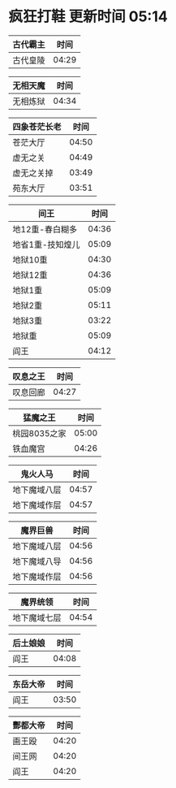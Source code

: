 # 疯狂打鞋 更新时间 05:14

| 古代霸主   | 时间    |
|--------|-------|
| 古代皇陵 | 04:29 |

| 无相天魔   | 时间    |
|--------|-------|
| 无相炼狱 | 04:34 |

| 四象苍茫长老   | 时间    |
|--------|-------|
| 苍茫大厅 | 04:50 |
| 虚无之关 | 04:49 |
| 虚无之关掉 | 03:49 |
| 苑东大厅 | 03:51 |

| 间王   | 时间    |
|--------|-------|
| 地12重-春白糊多 | 04:36 |
| 地省1重-技知煌儿 | 05:09 |
| 地狱10重 | 04:30 |
| 地狱12重 | 04:36 |
| 地狱1重 | 05:09 |
| 地狱2重 | 05:11 |
| 地狱3重 | 03:22 |
| 地狱重 | 05:09 |
| 阎王 | 04:12 |

| 叹息之王   | 时间    |
|--------|-------|
| 叹息回廊 | 04:27 |

| 猛魔之王   | 时间    |
|--------|-------|
| 桃园8035之家 | 05:00 |
| 铁血魔宫 | 04:26 |

| 鬼火人马   | 时间    |
|--------|-------|
| 地下魔域八层 | 04:57 |
| 地下魔域作层 | 04:57 |

| 魔界巨兽   | 时间    |
|--------|-------|
| 地下魔域八层 | 04:56 |
| 地下魔域八导 | 04:56 |
| 地下魔域作层 | 04:56 |

| 魔界统领   | 时间    |
|--------|-------|
| 地下魔域七层 | 04:54 |

| 后土娘娘   | 时间    |
|--------|-------|
| 阎王 | 04:08 |

| 东岳大帝   | 时间    |
|--------|-------|
| 阎王 | 03:50 |

| 酆都大帝   | 时间    |
|--------|-------|
| 画王殴 | 04:20 |
| 间王网 | 04:20 |
| 阎王 | 04:20 |